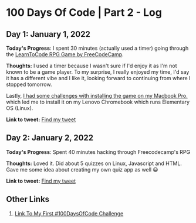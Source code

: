# 100 Days Of Code | Part 2 - Log

## Day 1: January 1, 2022

**Today's Progress**: I spent 30 minutes (actually used a timer) going through the [LearnToCode RPG Game by FreeCodeCamp](https://www.freecodecamp.org/news/2022-become-a-dev-new-years-resolution-challenge/).

**Thoughts:** I used a timer because I wasn't sure if I'd enjoy it as I'm not known to be a game player. To my surprise, I really enjoyed my time, I'd say it has a different vibe and I like it, looking forward to continuing from where I stopped tomorrow.

Lastly, [I had some challenges with installing the game on my Macbook Pro.](https://itch.io/profile/godswillumukoro) which led me to install it on my Lenovo Chromebook which runs Elementary OS (Linux).

**Link to tweet:** [Find my tweet](https://twitter.com/umuks_/status/1477339697806516229?s=20)

## Day 2: January 2, 2022

**Today's Progress**: Spent 40 minutes hacking through Freecodecamp's RPG

**Thoughts:** Loved it. Did about 5 quizzes on Linux, Javascript and HTML. Gave me some idea about creating my own quiz app as well 😀

**Link to tweet:** [Find my tweet](https://twitter.com/umuks_/status/1477339697806516229?s=20)

## Other Links

1. [Link To My First #100DaysOfCode Challenge](https://github.com/godswillumukoro/100DaysOfCode)
